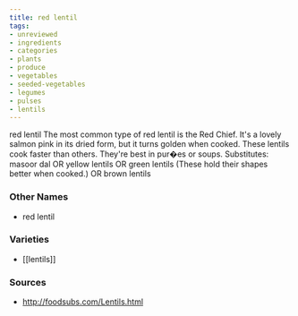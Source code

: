 ```yaml
---
title: red lentil
tags:
- unreviewed
- ingredients
- categories
- plants
- produce
- vegetables
- seeded-vegetables
- legumes
- pulses
- lentils
---
```

red lentil The most common type of red lentil is the Red Chief. It's a lovely salmon pink in its dried form, but it turns golden when cooked. These lentils cook faster than others. They're best in pur�es or soups. Substitutes: masoor dal OR yellow lentils OR green lentils (These hold their shapes better when cooked.) OR brown lentils

### Other Names

* red lentil

### Varieties

* [[lentils]]

### Sources
* http://foodsubs.com/Lentils.html
